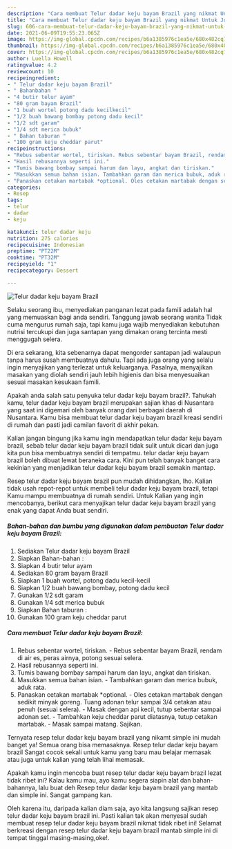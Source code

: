 ```yaml
---
description: "Cara membuat Telur dadar keju bayam Brazil yang nikmat Untuk Jualan"
title: "Cara membuat Telur dadar keju bayam Brazil yang nikmat Untuk Jualan"
slug: 606-cara-membuat-telur-dadar-keju-bayam-brazil-yang-nikmat-untuk-jualan
date: 2021-06-09T19:55:23.065Z
image: https://img-global.cpcdn.com/recipes/b6a1385976c1ea5e/680x482cq70/telur-dadar-keju-bayam-brazil-foto-resep-utama.jpg
thumbnail: https://img-global.cpcdn.com/recipes/b6a1385976c1ea5e/680x482cq70/telur-dadar-keju-bayam-brazil-foto-resep-utama.jpg
cover: https://img-global.cpcdn.com/recipes/b6a1385976c1ea5e/680x482cq70/telur-dadar-keju-bayam-brazil-foto-resep-utama.jpg
author: Luella Howell
ratingvalue: 4.2
reviewcount: 10
recipeingredient:
- " Telur dadar keju bayam Brazil"
- " Bahanbahan "
- "4 butir telur ayam"
- "80 gram bayam Brazil"
- "1 buah wortel potong dadu kecilkecil"
- "1/2 buah bawang bombay potong dadu kecil"
- "1/2 sdt garam"
- "1/4 sdt merica bubuk"
- " Bahan taburan "
- "100 gram keju cheddar parut"
recipeinstructions:
- "Rebus sebentar wortel, tiriskan. Rebus sebentar bayam Brazil, rendam di air es, peras airnya, potong sesuai selera."
- "Hasil rebusannya seperti ini."
- "Tumis bawang bombay sampai harum dan layu, angkat dan tiriskan."
- "Masukkan semua bahan isian. Tambahkan garam dan merica bubuk, aduk rata."
- "Panaskan cetakan martabak *optional. Oles cetakan martabak dengan sedikit minyak goreng. Tuang adonan telur sampai 3/4 cetakan atau penuh (sesuai selera). Masak dengan api kecil, tutup sebentar sampai adonan set. Tambahkan keju cheddar parut diatasnya, tutup cetakan martabak. Masak sampai matang. Sajikan."
categories:
- Resep
tags:
- telur
- dadar
- keju

katakunci: telur dadar keju 
nutrition: 275 calories
recipecuisine: Indonesian
preptime: "PT22M"
cooktime: "PT32M"
recipeyield: "1"
recipecategory: Dessert

---
```



![Telur dadar keju bayam Brazil](https://img-global.cpcdn.com/recipes/b6a1385976c1ea5e/680x482cq70/telur-dadar-keju-bayam-brazil-foto-resep-utama.jpg)

Selaku seorang ibu, menyediakan panganan lezat pada famili adalah hal yang memuaskan bagi anda sendiri. Tanggung jawab seorang  wanita Tidak cuma mengurus rumah saja, tapi kamu juga wajib menyediakan kebutuhan nutrisi tercukupi dan juga santapan yang dimakan orang tercinta mesti menggugah selera.

Di era  sekarang, kita sebenarnya dapat mengorder santapan jadi walaupun tanpa harus susah membuatnya dahulu. Tapi ada juga orang yang selalu ingin menyajikan yang terlezat untuk keluarganya. Pasalnya, menyajikan masakan yang diolah sendiri jauh lebih higienis dan bisa menyesuaikan sesuai masakan kesukaan famili. 



Apakah anda salah satu penyuka telur dadar keju bayam brazil?. Tahukah kamu, telur dadar keju bayam brazil merupakan sajian khas di Nusantara yang saat ini digemari oleh banyak orang dari berbagai daerah di Nusantara. Kamu bisa membuat telur dadar keju bayam brazil kreasi sendiri di rumah dan pasti jadi camilan favorit di akhir pekan.

Kalian jangan bingung jika kamu ingin mendapatkan telur dadar keju bayam brazil, sebab telur dadar keju bayam brazil tidak sulit untuk dicari dan juga kita pun bisa membuatnya sendiri di tempatmu. telur dadar keju bayam brazil boleh dibuat lewat beraneka cara. Kini pun telah banyak banget cara kekinian yang menjadikan telur dadar keju bayam brazil semakin mantap.

Resep telur dadar keju bayam brazil pun mudah dihidangkan, lho. Kalian tidak usah repot-repot untuk membeli telur dadar keju bayam brazil, tetapi Kamu mampu membuatnya di rumah sendiri. Untuk Kalian yang ingin mencobanya, berikut cara menyajikan telur dadar keju bayam brazil yang enak yang dapat Anda buat sendiri.

<!--inarticleads1-->

##### Bahan-bahan dan bumbu yang digunakan dalam pembuatan Telur dadar keju bayam Brazil:

1. Sediakan  Telur dadar keju bayam Brazil
1. Siapkan  Bahan-bahan :
1. Siapkan 4 butir telur ayam
1. Sediakan 80 gram bayam Brazil
1. Siapkan 1 buah wortel, potong dadu kecil-kecil
1. Siapkan 1/2 buah bawang bombay, potong dadu kecil
1. Gunakan 1/2 sdt garam
1. Gunakan 1/4 sdt merica bubuk
1. Siapkan  Bahan taburan :
1. Gunakan 100 gram keju cheddar parut




<!--inarticleads2-->

##### Cara membuat Telur dadar keju bayam Brazil:

1. Rebus sebentar wortel, tiriskan. - Rebus sebentar bayam Brazil, rendam di air es, peras airnya, potong sesuai selera.
1. Hasil rebusannya seperti ini.
1. Tumis bawang bombay sampai harum dan layu, angkat dan tiriskan.
1. Masukkan semua bahan isian. - Tambahkan garam dan merica bubuk, aduk rata.
1. Panaskan cetakan martabak *optional. - Oles cetakan martabak dengan sedikit minyak goreng. Tuang adonan telur sampai 3/4 cetakan atau penuh (sesuai selera). - Masak dengan api kecil, tutup sebentar sampai adonan set. - Tambahkan keju cheddar parut diatasnya, tutup cetakan martabak. - Masak sampai matang. Sajikan.




Ternyata resep telur dadar keju bayam brazil yang nikamt simple ini mudah banget ya! Semua orang bisa memasaknya. Resep telur dadar keju bayam brazil Sangat cocok sekali untuk kamu yang baru mau belajar memasak atau juga untuk kalian yang telah lihai memasak.

Apakah kamu ingin mencoba buat resep telur dadar keju bayam brazil lezat tidak ribet ini? Kalau kamu mau, ayo kamu segera siapin alat dan bahan-bahannya, lalu buat deh Resep telur dadar keju bayam brazil yang mantab dan simple ini. Sangat gampang kan. 

Oleh karena itu, daripada kalian diam saja, ayo kita langsung sajikan resep telur dadar keju bayam brazil ini. Pasti kalian tak akan menyesal sudah membuat resep telur dadar keju bayam brazil nikmat tidak ribet ini! Selamat berkreasi dengan resep telur dadar keju bayam brazil mantab simple ini di tempat tinggal masing-masing,oke!.

